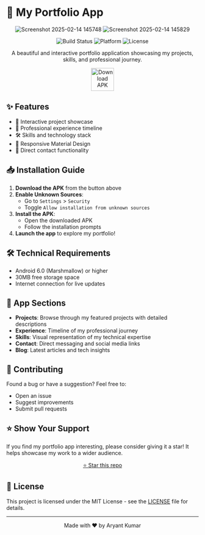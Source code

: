 # 📱 My Portfolio App

<div align="center">

![Screenshot 2025-02-14 145748](https://github.com/user-attachments/assets/4fde85ea-aff3-4a65-84cc-55b3f270a87a)
![Screenshot 2025-02-14 145829](https://github.com/user-attachments/assets/759e0494-383d-46f6-acf7-61d01b4351b6)



![Build Status](https://img.shields.io/badge/build-passing-brightgreen)
![Platform](https://img.shields.io/badge/platform-Android-green.svg)
![License](https://img.shields.io/badge/license-MIT-blue.svg)

A beautiful and interactive portfolio application showcasing my projects, skills, and professional journey.

[<img src="https://img.shields.io/badge/Download-APK-blue?style=for-the-badge&logo=android" 
     alt="Download APK" 
     height="60">](https://drive.google.com/file/d/16TSNSfkz8jlR3VndVIgZWdyfZPc-q8Qm/view?usp=sharing)

</div>

## ✨ Features

- 🎯 Interactive project showcase
- 💼 Professional experience timeline
- 🛠️ Skills and technology stack
- 📱 Responsive Material Design
- 📧 Direct contact functionality

## 📥 Installation Guide

1. **Download the APK** from the button above
2. **Enable Unknown Sources**:
   - Go to `Settings` > `Security`
   - Toggle `Allow installation from unknown sources`
3. **Install the APK**:
   - Open the downloaded APK
   - Follow the installation prompts
4. **Launch the app** to explore my portfolio!

## 🛠️ Technical Requirements

- Android 6.0 (Marshmallow) or higher
- 30MB free storage space
- Internet connection for live updates

## 🎨 App Sections

- **Projects**: Browse through my featured projects with detailed descriptions
- **Experience**: Timeline of my professional journey
- **Skills**: Visual representation of my technical expertise
- **Contact**: Direct messaging and social media links
- **Blog**: Latest articles and tech insights

## 🤝 Contributing

Found a bug or have a suggestion? Feel free to:
- Open an issue
- Suggest improvements
- Submit pull requests

## ⭐ Show Your Support

If you find my portfolio app interesting, please consider giving it a star! It helps showcase my work to a wider audience.

<div align="center">

[⭐ Star this repo](https://github.com/yourusername/portfolio-app)

</div>

## 📄 License

This project is licensed under the MIT License - see the [LICENSE](LICENSE) file for details.

---

<div align="center">

Made with ❤️ by Aryant Kumar

</div>
